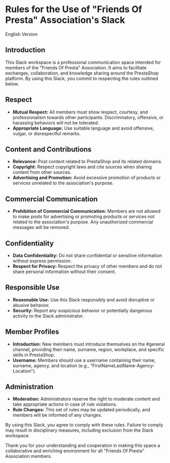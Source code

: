 # Rules for the Use of "Friends Of Presta" Association's Slack

English Version

## Introduction
This Slack workspace is a professional communication space intended for members of the "Friends Of Presta" Association. It aims to facilitate exchanges, collaboration, and knowledge sharing around the PrestaShop platform. By using this Slack, you commit to respecting the rules outlined below.

## Respect
- **Mutual Respect:** All members must show respect, courtesy, and professionalism towards other participants. Discriminatory, offensive, or harassing behaviors will not be tolerated.
- **Appropriate Language:** Use suitable language and avoid offensive, vulgar, or disrespectful remarks.

## Content and Contributions
- **Relevance:** Post content related to PrestaShop and its related domains.
- **Copyright:** Respect copyright laws and cite sources when sharing content from other sources.
- **Advertising and Promotion:** Avoid excessive promotion of products or services unrelated to the association's purpose.

## Commercial Communication
- **Prohibition of Commercial Communication:** Members are not allowed to make posts for advertising or promoting products or services not related to the association's purpose. Any unauthorized commercial messages will be removed.

## Confidentiality
- **Data Confidentiality:** Do not share confidential or sensitive information without express permission.
- **Respect for Privacy:** Respect the privacy of other members and do not share personal information without their consent.

## Responsible Use
- **Reasonable Use:** Use this Slack responsibly and avoid disruptive or abusive behavior.
- **Security:** Report any suspicious behavior or potentially dangerous activity to the Slack administrator.

## Member Profiles
- **Introduction:** New members must introduce themselves on the #general channel, providing their name, surname, region, workplace, and specific skills in PrestaShop.
- **Username:** Members should use a username containing their name, surname, agency, and location (e.g., "FirstNameLastName-Agency-Location").

## Administration
- **Moderation:** Administrators reserve the right to moderate content and take appropriate actions in case of rule violations.
- **Rule Changes:** This set of rules may be updated periodically, and members will be informed of any changes.

By using this Slack, you agree to comply with these rules. Failure to comply may result in disciplinary measures, including exclusion from the Slack workspace.

Thank you for your understanding and cooperation in making this space a collaborative and enriching environment for all "Friends Of Presta" Association members.
